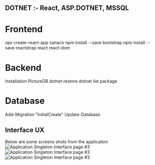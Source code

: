 ## DOTNET :- React, ASP.DOTNET, MSSQL

# Frontend

npx create-react-app zanaco
npm install --save bootstrap
npm install --save reactstrap react react-dom

# Backend

Installation PictureDB
dotnet restore
dotnet list package


# Database

Add-Migration "InitialCreate"
Update-Database

## Interface UX

 Below are some screens shots from the application
![ Application Singleton Interface page #3 ](https://github.com/LINOSNCHENA/DOTNET-Exercies/blob/master/UXVIEW/page1.png)
![ Application Singleton Interface page #3 ](https://github.com/LINOSNCHENA/DOTNET-Exercies/blob/master/UXVIEW/page1.png)
![ Application Singleton Interface page #3 ](https://github.com/LINOSNCHENA/DOTNET-Exercies/blob/master/UXVIEW/page1.png)
